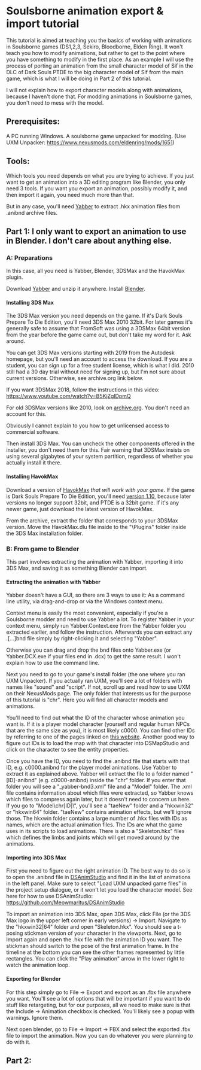 # Soulsborne animation export & import tutorial

This tutorial is aimed at teaching you the basics of working with animations in Soulsborne games (DS1,2,3, Sekiro, Bloodborne, Elden Ring). It won't teach you how to modify animations, but rather to get to the point where you have something to modify in the first place. As an example I will use the process of porting an animation from the small character model of Sif in the DLC of Dark Souls PTDE to the big character model of Sif from the main game, which is what I will be doing in Part 2 of this tutorial.

I will not explain how to export character models along with animations, because I haven't done that. For modding animations in Soulsborne games, you don't need to mess with the model.

## Prerequisites:
A PC running Windows.
A soulsborne game unpacked for modding. (Use UXM Unpacker: https://www.nexusmods.com/eldenring/mods/1651)

## Tools:
Which tools you need depends on what you are trying to achieve. If you just want to get an animation into a 3D editing program like Blender, you only need 3 tools. If you want you export an animation, possibly modify it, and then import it again, you need much more than that.

But in any case, you'll need [Yabber](https://github.com/JKAnderson/Yabber/releases) to extract .hkx animation files from .anibnd archive files.

## Part 1: I only want to export an animation to use in Blender. I don't care about anything else.

### A: Preparations

In this case, all you need is Yabber, Blender, 3DSMax and the HavokMax plugin.

Download [Yabber](https://github.com/JKAnderson/Yabber/releases) and unzip it anywhere. 
Install [Blender](https://www.blender.org/). 

#### Installing 3DS Max

The 3DS Max version you need depends on the game. If it's Dark Souls Prepare To Die Edition, you'll need 3DS Max 2010 32bit. For later games it's generally safe to assume that FromSoft was using a 3DSMax 64bit version from the year before the game came out, but don't take my word for it. Ask around.

You can get 3DS Max versions starting with 2019 from the Autodesk homepage, but you'll need an account to access the download. If you are a student, you can sign up for a free student license, which is what I did. 2010 still had a 30 day trial without need for signing up, but I'm not sure about current versions. Otherwise, see archive.org link below.

If you want 3DSMax 2018, follow the instructions in this video: https://www.youtube.com/watch?v=B5KjZglDpmQ

For old 3DSMax versions like 2010, look on [archive.org](https://archive.org/search?query=title%3A%283ds+max%29&and%5B%5D=mediatype%3A%22software%22). You don't need an account for this.

Obviously I cannot explain to you how to get unlicensed access to commercial software.

Then install 3DS Max. You can uncheck the other components offered in the installer, you don't need them for this. Fair warning that 3DSMax insists on using several gigabytes of your system partition, regardless of whether you actually install it there.

#### Installing HavokMax

Download a version of [HavokMax](https://github.com/PredatorCZ/HavokMax/releases) *that will work with your game*. If the game is Dark Souls Prepare To Die Edition, you'll need [version 1.10](https://github.com/PredatorCZ/HavokMax/releases/tag/v1.10), because later versions no longer support 32bit, and PTDE is a 32bit game. If it's any newer game, just download the latest version of HavokMax.

From the archive, extract the folder that corresponds to your 3DSMax version. Move the HavokMax.dlu file inside to the "\Plugins" folder inside the 3DS Max installation folder.

### B: From game to Blender

This part involves extracting the animation with Yabber, importing it into 3DS Max, and saving it as something Blender can import.

#### Extracting the animation with Yabber

Yabber doesn't have a GUI, so there are 3 ways to use it: As a command line utility, via drag-and-drop or via the Windows context menu.

Context menu is easily the most convenient, especially if you're a Soulsborne modder and need to use Yabber a lot. To register Yabber in your context menu, simply run Yabber.Context.exe from the Yabber folder you extracted earlier, and follow the instruction. Afterwards you can extract any .[...]bnd file simply by right-clicking it and selecting "Yabber".

Otherwise you can drag and drop the bnd files onto Yabber.exe (or Yabber.DCX.exe if your files end in .dcx) to get the same result. I won't explain how to use the command line.

Next you need to go to your game's install folder (the one where you ran UXM Unpacker). If you actually ran UXM, you'll see a lot of folders with names like "sound" and "script". If not, scroll up and read how to use UXM on their NexusMods page. The only folder that interests us for the purpose of this tutorial is "chr". Here you will find all character models and animations.

You'll need to find out what the ID of the character whose animation you want is. If it is a player model character (yourself and regular human NPCs that are the same size as you), it is most likely c0000. You can find other IDs by referring to one of the pages linked on [this website](http://soulsmodding.wikidot.com/reference:main). Another good way to figure out IDs is to load the map with that character into DSMapStudio and click on the character to see the entity properties.

Once you have the ID, you need to find the .anibnd file that starts with that ID, e.g. c0000.anibnd for the player model animations. Use Yabber to extract it as explained above. Yabber will extract the file to a folder named "[ID]-anibnd" (e.g. c0000-anibnd) inside the "chr" folder. If you enter that folder you will see a "_yabber-bnd3.xml" file and a "Model" folder. The .xml file contains information about which files were extracted, so Yabber knows which files to compress again later, but it doesn't need to concern us here. If you go to "Model\chr\[ID]\\", you'll see a "taeNew" folder and a "hkxwin32" or "hkxwin64" folder. "taeNew" contains animation effects, but we'll ignore those. The hkxwin folder contains a large number of .hkx files with IDs as names, which are the actual animation files. The IDs are what the game uses in its scripts to load animations. There is also a "Skeleton.hkx" files which defines the limbs and joints which will get moved around by the animations.

#### Importing into 3DS Max

First you need to figure out the right animation ID. The best way to do so is to open the .anibnd file in [DSAnimStudio](https://github.com/Meowmaritus/DSAnimStudio/releases/tag/ver4.9.3) and find it in the list of animations in the left panel. Make sure to select "Load UXM unpacked game files" in the project setup dialogue, or it won't let you load the character model. See here for how to use DSAnimStudio: https://github.com/Meowmaritus/DSAnimStudio

To import an animation into 3DS Max, open 3DS Max, click File (or the 3DS Max logo in the upper left corner in early versions) -> Import. Navigate to the "hkxwin32|64" folder and open "Skeleton.hkx". You should see a t-posing stickman version of your character in the viewports. Next, go to Import again and open the .hkx file with the animation ID you want. The stickman should switch to the pose of the first animation frame. In the timeline at the bottom you can see the other frames represented by little rectangles. You can click the "Play animation" arrow in the lower right to watch the animation loop.

#### Exporting for Blender

For this step simply go to File -> Export and export as an .fbx file anywhere you want. You'll see a lot of options that will be important if you want to do stuff like retargeting, but for our purposes, all we need to make sure is that the Include -> Animation checkbox is checked. You'll likely see a popup with warnings. Ignore them.

Next open blender, go to File -> Import -> FBX and select the exported .fbx file to import the animation. Now you can do whatever you were planning to do with it.

## Part 2: 
